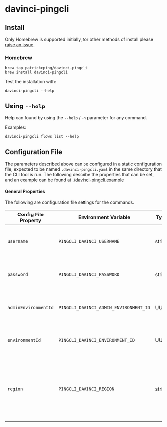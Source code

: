 # davinci-pingcli

## Install

Only Homebrew is supported initially, for other methods of install please [raise an issue](https://github.com/patrickcping/davinci-pingcli/issues/new?title=New%20installation%20method%20required).

### Homebrew

```shell
brew tap patrickcping/davinci-pingcli
brew install davinci-pingcli
```

Test the installation with:

```shell
davinci-pingcli --help
```

## Using `--help`

Help can found by using the `--help` / `-h` parameter for any command.

Examples:

```shell
davinci-pingcli flows list --help
```

## Configuration File

The parameters described above can be configured in a static configuration file, expected to be named `.davinci-pingcli.yaml` in the same directory that the CLI tool is run.  The following describe the properties that can be set, and an example can be found at [./davinci-pingcli.example](./blob/main/.davinci-pingcli.example)

#### General Properties

The following are configuration file settings for the commands.

| Config File Property | Environment Variable | Type          | Equivalent Parameter        | Purpose                                                               |
|----------------------|---------------|---------------|-----------------------------|-----------------------------------------------------------------------|
| `username`     | `PINGCLI_DAVINCI_USERNAME` | string  | `--username` / `-u` | The admin username used to connect to DaVinci.                             |
| `password`     | `PINGCLI_DAVINCI_PASSWORD` | string  | `--password` / `-p` | The admin password used to connect to DaVinci.                             |
| `adminEnvironmentId`     | `PINGCLI_DAVINCI_ADMIN_ENVIRONMENT_ID` | UUID  | `--admin-environment-id` / `-e` | The PingOne environment ID that contains the admin user.                             |
| `environmentId`     | `PINGCLI_DAVINCI_ENVIRONMENT_ID` | UUID  | `--environment-id` / `-t` | The PingOne environment ID to control configuration for.                             |
| `region`     | `PINGCLI_DAVINCI_REGION` | string  | `--region` / `-r` | The region where the PingOne environment is located.  Options are `AsiaPacific`, `Canada`, `Europe` and `NorthAmerica`.                             |
